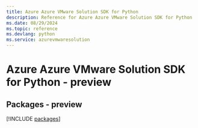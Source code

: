 ```yaml
---
title: Azure Azure VMware Solution SDK for Python
description: Reference for Azure Azure VMware Solution SDK for Python
ms.date: 08/29/2024
ms.topic: reference
ms.devlang: python
ms.service: azurevmwaresolution
---
```

# Azure Azure VMware Solution SDK for Python - preview
## Packages - preview
[!INCLUDE [packages](azure-vmware-solution-index.md)]